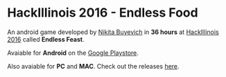 # HackIllinois 2016 - Endless Food
An android game developed by [Nikita Buyevich](http://nikitabuyevich.com/) in **36 hours** at [HackIllinois 2016](http://hackillinois2016s.devpost.com/) called **Endless Feast**.

Avaiable for **Android** on the [Google Playstore](https://play.google.com/store/apps/details?id=com.nikitabuyevich.EndlessFeast).

Also avaiable for **PC** and **MAC**. Check out the releases [here](https://github.com/nikitabuyevich/hackillinois-2016/releases).
